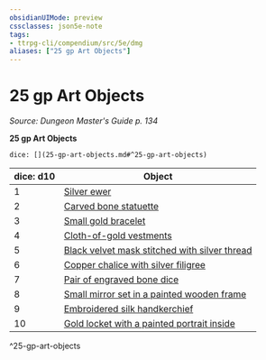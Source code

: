 ```yaml
---
obsidianUIMode: preview
cssclasses: json5e-note
tags:
- ttrpg-cli/compendium/src/5e/dmg
aliases: ["25 gp Art Objects"]
---
```

# 25 gp Art Objects
*Source: Dungeon Master's Guide p. 134* 

**25 gp Art Objects**

`dice: [](25-gp-art-objects.md#^25-gp-art-objects)`

| dice: d10 | Object |
|-----------|--------|
| 1 | [Silver ewer](/CLI/items/silver-ewer.md) |
| 2 | [Carved bone statuette](/CLI/items/carved-bone-statuette.md) |
| 3 | [Small gold bracelet](/CLI/items/small-gold-bracelet.md) |
| 4 | [Cloth-of-gold vestments](/CLI/items/cloth-of-gold-vestments.md) |
| 5 | [Black velvet mask stitched with silver thread](/CLI/items/black-velvet-mask-stitched-with-silver-thread.md) |
| 6 | [Copper chalice with silver filigree](/CLI/items/copper-chalice-with-silver-filigree.md) |
| 7 | [Pair of engraved bone dice](/CLI/items/pair-of-engraved-bone-dice.md) |
| 8 | [Small mirror set in a painted wooden frame](/CLI/items/small-mirror-set-in-a-painted-wooden-frame.md) |
| 9 | [Embroidered silk handkerchief](/CLI/items/embroidered-silk-handkerchief.md) |
| 10 | [Gold locket with a painted portrait inside](/CLI/items/gold-locket-with-a-painted-portrait-inside.md) |
^25-gp-art-objects
